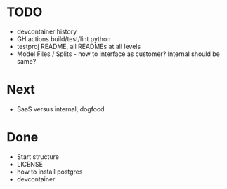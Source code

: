 # TODO

- devcontainer history
- GH actions build/test/lint python
- testproj README, all READMEs at all levels
- Model Files / Splits - how to interface as customer? Internal should be same?

# Next

- SaaS versus internal, dogfood

# Done

- Start structure
- LICENSE
- how to install postgres
- devcontainer
